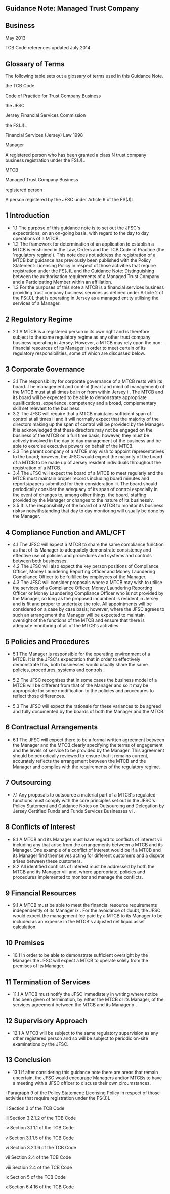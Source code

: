 
## Guidance Note: Managed Trust Company

## Business

May 2013

TCB Code references updated July 2014

## Glossary of Terms

The following table sets out a glossary of terms used in this Guidance Note.

the TCB Code

Code of Practice for Trust Company Business

the JFSC

Jersey Financial Services Commission

the FS(J)L

Financial Services (Jersey) Law 1998

Manager

A registered person who has been granted a class N trust company business registration under the FS(J)L

MTCB

Managed Trust Company Business

registered person

A person registered by the JFSC under Article 9 of the FS(J)L

## 1 Introduction

- 1.1 The purpose of this guidance note is to set out the JFSC's expectations, on an on-going basis, with regard to the day to day operations of a MTCB.
- 1.2 The framework for determination of an application to establish a MTCB is enshrined in the Law, Orders and the TCB Code of Practice (the 'regulatory regime').  This note does not address the registration of a MTCB but guidance has previously been published with the Policy Statement: Licensing Policy in respect of those activities that require registration under the FS(J)L and the Guidance Note: Distinguishing between the authorisation requirements of a Managed Trust Company and a Participating Member within an affiliation.
- 1.3 For the purposes of this note a MTCB is a financial services business providing trust company business services as defined under Article 2 of the FS(J)L that is operating in Jersey as a managed entity utilising the services of a Manager.

## 2 Regulatory Regime

- 2.1 A MTCB is a registered person in its own right and is therefore subject to the same regulatory regime as any other trust company business operating in Jersey.  However, a MTCB may rely upon the non-financial resources of its Manager in order to meet certain of its regulatory responsibilities, some of which are discussed below.

## 3 Corporate Governance

- 3.1 The responsibility for corporate governance of a MTCB rests with its board.  The management and control (heart and mind of management) of the MTCB must at all times be in or from within Jersey i .  The MTCB and its board will be expected to be able to demonstrate appropriate qualifications, experience, competency and a broad, complementary skill set relevant to the business.
- 3.2 The JFSC will require that a MTCB maintains sufficient span of control at all times ii  and it will normally expect that the majority of the directors making up the span of control will be provided by the Manager.  It is acknowledged that these directors may not be engaged on the business of the MTCB on a full time basis; however, they must be actively involved in the day to day management of the business and be able to exercise executive powers on behalf of the MTCB.
- 3.3 The parent company of a MTCB may wish to appoint representatives to the board; however, the JFSC would expect the majority of the board of a MTCB to be made up of Jersey resident individuals throughout the registration of a MTCB.
- 3.4 The JFSC will expect the board of a MTCB to meet regularly and the MTCB must maintain proper records including board minutes and reports/papers submitted for their consideration iii. The board should periodically consider the adequacy of its span of control especially in the event of changes to, among other things, the board, staffing provided by the Manager or changes to the nature of its businessiv.
- 3.5 It is the responsibility of the board of a MTCB to monitor its business risksv notwithstanding that day to day monitoring will usually be done by the Manager.

## 4 Compliance Function and AML/CFT

- 4.1 The JFSC will expect a MTCB to share the same compliance function as that of its Manager to adequately demonstrate consistency and effective use of policies and procedures and systems and controls between both businesses.
- 4.2 The JFSC will also expect the key person positions of Compliance Officer, Money Laundering Reporting Officer and Money Laundering Compliance Officer to be fulfilled by employees of the Manager.
- 4.3 The JFSC will consider proposals where a MTCB may wish to utilise the services of a Compliance Officer, Money Laundering Reporting Officer or Money Laundering Compliance Officer who is not provided by the Manager, so long as the proposed incumbent is resident in Jersey and is fit and proper to undertake the role.  All appointments will be considered on a case by case basis; however, where the JFSC agrees to such an arrangement the Manager will be expected to maintain oversight of the functions of the MTCB and ensure that there is adequate monitoring of all of the MTCB's activities.

## 5 Policies and Procedures

- 5.1 The Manager is responsible for the operating environment of a MTCB.  It is the JFSC's expectation that in order to effectively demonstrate this, both businesses would usually share the same policies, procedures, systems and controls.

- 5.2 The JFSC recognises that in some cases the business model of a MTCB will be different from that of the Manager and so it may be appropriate for some modification to the policies and procedures to reflect those differences.
- 5.3 The JFSC will expect the rationale for these variances to be agreed and fully documented by the boards of both the Manager and the MTCB.

## 6 Contractual Arrangements

- 6.1 The JFSC will expect there to be a formal written agreement between the Manager and the MTCB clearly specifying the terms of engagement and the levels of service to be provided by the Manager.  This agreement should be periodically reviewed to ensure that it remains current, accurately reflects the arrangement between the MTCB and the Manager and complies with the requirements of the regulatory regime.

## 7 Outsourcing

- 7.1 Any proposals to outsource a material part of a MTCB's regulated functions must comply with the core principles set out in the JFSC's Policy Statement and Guidance Notes on Outsourcing and Delegation by Jersey Certified Funds and Funds Services Businesses vi .

## 8 Conflicts of Interest

- 8.1 A MTCB and its Manager must have regard to conflicts of interest vii  including any that arise from the arrangements between a MTCB and its Manager.  One example of a conflict of interest would be if a MTCB and its Manager find themselves acting for different customers and a dispute arises between these customers.
- 8.2 All identified conflicts of interest must be addressed by both the MTCB and its Manager viii  and, where appropriate, policies and procedures implemented to monitor and manage the conflicts.

## 9 Financial Resources

- 9.1 A MTCB must be able to meet the financial resource requirements independently of its Manager ix .  For the avoidance of doubt, the JFSC would expect the management fee paid by a MTCB to its Manager to be included as an expense in the MTCB's adjusted net liquid asset calculation.

## 10 Premises

- 10.1 In order to be able to demonstrate sufficient oversight by the Manager the JFSC will expect a MTCB to operate solely from the premises of its Manager.

## 11 Termination of Services

- 11.1 A MTCB must notify the JFSC immediately in writing where notice has been given of termination, by either the MTCB or its Manager, of the services agreement between the MTCB and its Manager x .

## 12 Supervisory Approach

- 12.1 A MTCB will be subject to the same regulatory supervision as any other registered person and so will be subject to periodic on-site examinations by the JFSC.

## 13 Conclusion

- 13.1 If after considering this guidance note there are areas that remain uncertain, the JFSC would encourage Managers and/or MTCBs to have a meeting with a JFSC officer to discuss their own circumstances.

i  Paragraph 9 of the Policy Statement: Licensing Policy in respect of those activities that require registration under the FS(J)L

ii  Section 3 of the TCB Code

iii  Section 3.2.1.2 of the TCB Code

iv  Section 3.1.1.1 of the TCB Code

v  Section 3.1.1.5 of the TCB Code

vi  Section 3.2.1.6 of the TCB Code

vii  Section 2.4 of the TCB Code

viii  Section 2.4 of the TCB Code

ix  Section 5 of the TCB Code

x  Section 6.4.16 of the TCB Code